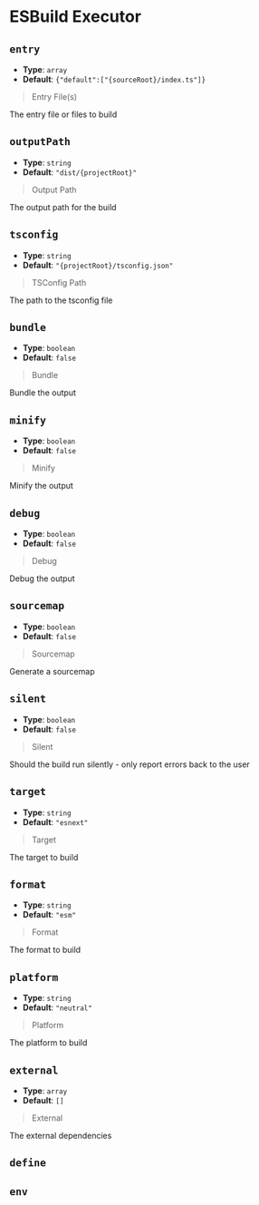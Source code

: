 
<!-- Generated by @storm-software/untyped -->
<!-- Do not edit this file directly -->

# ESBuild Executor

## `entry`
- **Type**: `array`
- **Default**: `{"default":["{sourceRoot}/index.ts"]}`

> Entry File(s)


The entry file or files to build


## `outputPath`
- **Type**: `string`
- **Default**: `"dist/{projectRoot}"`

> Output Path


The output path for the build


## `tsconfig`
- **Type**: `string`
- **Default**: `"{projectRoot}/tsconfig.json"`

> TSConfig Path


The path to the tsconfig file


## `bundle`
- **Type**: `boolean`
- **Default**: `false`

> Bundle


Bundle the output


## `minify`
- **Type**: `boolean`
- **Default**: `false`

> Minify


Minify the output


## `debug`
- **Type**: `boolean`
- **Default**: `false`

> Debug


Debug the output


## `sourcemap`
- **Type**: `boolean`
- **Default**: `false`

> Sourcemap


Generate a sourcemap


## `silent`
- **Type**: `boolean`
- **Default**: `false`

> Silent


Should the build run silently - only report errors back to the user


## `target`
- **Type**: `string`
- **Default**: `"esnext"`

> Target


The target to build


## `format`
- **Type**: `string`
- **Default**: `"esm"`

> Format


The format to build


## `platform`
- **Type**: `string`
- **Default**: `"neutral"`

> Platform


The platform to build


## `external`
- **Type**: `array`
- **Default**: `[]`

> External


The external dependencies


## `define`

## `env`


